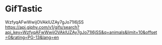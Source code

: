 # GifTastic
WzfyqAFwWwijOVAklUZAy7gJo71I6jSS
https://api.giphy.com/v1/gifs/search?api_key=WzfyqAFwWwijOVAklUZAy7gJo71I6jSS&q=animals&limit=10&offset=0&rating=PG-13&lang=en
